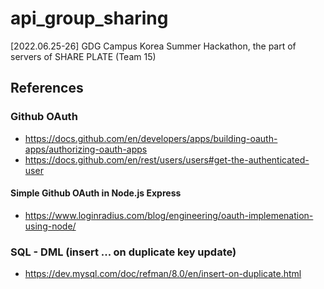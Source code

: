 # api_group_sharing

[2022.06.25-26] GDG Campus Korea Summer Hackathon, the part of servers of SHARE PLATE (Team 15)

## References

### Github OAuth

* https://docs.github.com/en/developers/apps/building-oauth-apps/authorizing-oauth-apps
* https://docs.github.com/en/rest/users/users#get-the-authenticated-user

#### Simple Github OAuth in Node.js Express

* https://www.loginradius.com/blog/engineering/oauth-implemenation-using-node/

### SQL - DML (insert ... on duplicate key update)

* https://dev.mysql.com/doc/refman/8.0/en/insert-on-duplicate.html
